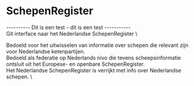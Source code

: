 # SchepenRegister

---------- Dit is een test - dit is een test ----------- \
Git interface naar het Nederlandse SchepenRegister \

Bedoeld voor het uitwisselen van informatie over schepen die relevant zijn voor Nederlandse ketenpartijen. \
Bedoeld als federatie op Nederlands nivo die tevens scheepsinformatie ontsluit uit het Europese- en openbare SchepenRegister. \
Het Nederlandse SchepenRegister is verrijkt met info over Nederlandse schepen. \

